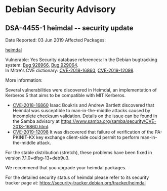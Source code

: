 
Debian Security Advisory
========================


DSA-4455-1 heimdal -- security update
-------------------------------------



Date Reported:
03 Jun 2019
Affected Packages:

[heimdal](https://packages.debian.org/src:heimdal)

Vulnerable:
Yes
Security database references:
In the Debian bugtracking system: [Bug 928966](https://bugs.debian.org/cgi-bin/bugreport.cgi?bug=928966), [Bug 929064](https://bugs.debian.org/cgi-bin/bugreport.cgi?bug=929064).  
In Mitre's CVE dictionary: [CVE-2018-16860](https://security-tracker.debian.org/tracker/CVE-2018-16860), [CVE-2019-12098](https://security-tracker.debian.org/tracker/CVE-2019-12098).  

More information:

Several vulnerabilities were discovered in Heimdal, an implementation of
Kerberos 5 that aims to be compatible with MIT Kerberos.


* [CVE-2018-16860](https://security-tracker.debian.org/tracker/CVE-2018-16860)
Isaac Boukris and Andrew Bartlett discovered that Heimdal was
 susceptible to man-in-the-middle attacks caused by incomplete
 checksum validation. Details on the issue can be found in the Samba
 advisory at <https://www.samba.org/samba/security/CVE-2018-16860.html>.
* [CVE-2019-12098](https://security-tracker.debian.org/tracker/CVE-2019-12098)
It was discovered that failure of verification of the PA-PKINIT-KX key
 exchange client-side could permit to perform man-in-the-middle attack.


For the stable distribution (stretch), these problems have been fixed in
version 7.1.0+dfsg-13+deb9u3.


We recommend that you upgrade your heimdal packages.


For the detailed security status of heimdal please refer to its
security tracker page at:
<https://security-tracker.debian.org/tracker/heimdal>





